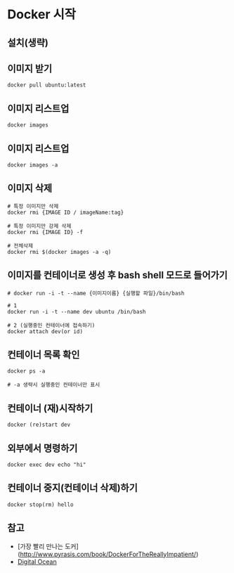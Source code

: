 # Docker 시작

## 설치(생략)

## 이미지 받기
```
docker pull ubuntu:latest
```

## 이미지 리스트업
```
docker images
```

## 이미지 리스트업
```
docker images -a
```

## 이미지 삭제
```
# 특정 이미지만 삭제
docker rmi {IMAGE ID / imageName:tag}

# 특정 이미지만 강제 삭제
docker rmi {IMAGE ID} -f

# 전체삭제
docker rmi $(docker images -a -q)
```

## 이미지를 컨테이너로 생성 후 bash shell 모드로 들어가기
```
# docker run -i -t --name {이미지이름} {실행할 파일}/bin/bash

# 1
docker run -i -t --name dev ubuntu /bin/bash

# 2 (실행중인 컨테이너에 접속하기)
docker attach dev(or id)
```

## 컨테이너 목록 확인
```
docker ps -a

# -a 생략시 실행중인 컨테이너만 표시
```

## 컨테이너 (재)시작하기
```
docker (re)start dev
```
## 외부에서 명령하기
```
docker exec dev echo "hi"
```

## 컨테이너 중지(컨테이너 삭제)하기
```
docker stop(rm) hello
```

## 참고
* [가장 빨리 만나는 도커] (http://www.pyrasis.com/book/DockerForTheReallyImpatient/)
* [Digital Ocean](https://www.digitalocean.com/community/tutorials/how-to-remove-docker-images-containers-and-volumes)